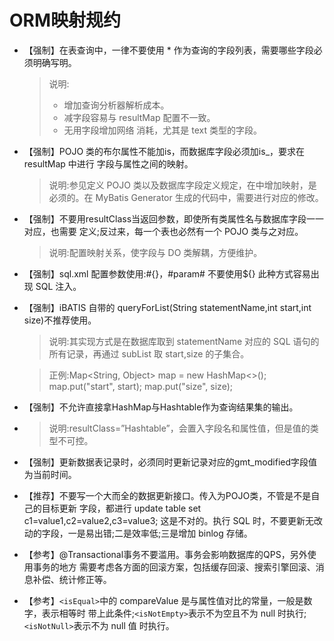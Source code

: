 # ORM映射规约

- 【强制】在表查询中，一律不要使用 * 作为查询的字段列表，需要哪些字段必须明确写明。 

  >  说明:
  >
  > - 增加查询分析器解析成本。
  > - 减字段容易与 resultMap 配置不一致。
  > - 无用字段增加网络 消耗，尤其是 text 类型的字段。

- 【强制】POJO 类的布尔属性不能加is，而数据库字段必须加is_，要求在 resultMap 中进行 字段与属性之间的映射。

  > 说明:参见定义 POJO 类以及数据库字段定义规定，在<resultMap>中增加映射，是必须的。在 MyBatis Generator 生成的代码中，需要进行对应的修改。

- 【强制】不要用resultClass当返回参数，即使所有类属性名与数据库字段一一对应，也需要 定义;反过来，每一个表也必然有一个 POJO 类与之对应。

  > 说明:配置映射关系，使字段与 DO 类解耦，方便维护。

- 【强制】sql.xml 配置参数使用:#{}，#param# 不要使用${} 此种方式容易出现 SQL 注入。

- 【强制】iBATIS 自带的 queryForList(String statementName,int start,int size)不推荐使用。 

  > 说明:其实现方式是在数据库取到 statementName 对应的 SQL 语句的所有记录，再通过 subList 取 start,size 的子集合。

  > 正例:Map<String, Object> map = new HashMap<>();
  > map.put("start", start); map.put("size", size);

- 【强制】不允许直接拿HashMap与Hashtable作为查询结果集的输出。 

- > 说明:resultClass=”Hashtable”，会置入字段名和属性值，但是值的类型不可控。

- 【强制】更新数据表记录时，必须同时更新记录对应的gmt_modified字段值为当前时间。

- 【推荐】不要写一个大而全的数据更新接口。传入为POJO类，不管是不是自己的目标更新 字段，都进行 update table set c1=value1,c2=value2,c3=value3; 这是不对的。执行 SQL 时，不要更新无改动的字段，一是易出错;二是效率低;三是增加 binlog 存储。

- 【参考】@Transactional事务不要滥用。事务会影响数据库的QPS，另外使用事务的地方
  需要考虑各方面的回滚方案，包括缓存回滚、搜索引擎回滚、消息补偿、统计修正等。
- 【参考】`<isEqual>`中的 compareValue 是与属性值对比的常量，一般是数字，表示相等时 带上此条件;`<isNotEmpty>`表示不为空且不为 null 时执行;`<isNotNull>`表示不为 null 值 时执行。

